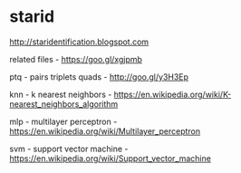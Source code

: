 # starid
http://staridentification.blogspot.com

related files - https://goo.gl/xgjpmb

ptq - pairs triplets quads - http://goo.gl/y3H3Ep

knn - k nearest neighbors - https://en.wikipedia.org/wiki/K-nearest_neighbors_algorithm

mlp - multilayer perceptron - https://en.wikipedia.org/wiki/Multilayer_perceptron

svm - support vector machine - https://en.wikipedia.org/wiki/Support_vector_machine
